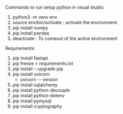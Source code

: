 Commands to run setup python in visual studio:

1. python3 -m venv env
2. source env/bin/activate : activate the environment.
3. pip install numpy
4. pip install pandas
5. deactivate : To comeout of the active environment


Requirements:

1. pip install fastapi
2. pip freeze > requirements.txt
3. pip install --upgrade pip
4. pip install uvicorn 
   - uvicorn -- version
5. pip install sqlalchemy
6. pip install python-decouple
7. pip install python-dotenv
8. pip install pymysql
9. pip install cryptography